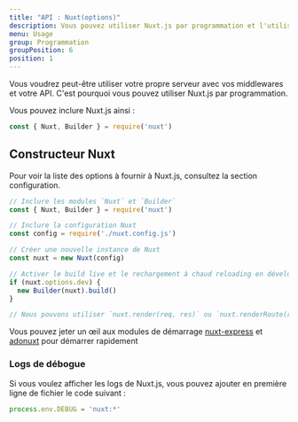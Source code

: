 ```yaml
---
title: "API : Nuxt(options)"
description: Vous pouvez utiliser Nuxt.js par programmation et l'utiliser en tant que middleware vous donnant la possibilité de créer votre propre serveur pour le rendu de vos applications web.
menu: Usage
group: Programmation
groupPosition: 6
position: 1
---
```


Vous voudrez peut-être utiliser votre propre serveur avec vos middlewares et votre API. C'est pourquoi vous pouvez utiliser Nuxt.js par programmation.

Vous pouvez inclure Nuxt.js ainsi :

```js
const { Nuxt, Builder } = require('nuxt')
```

## Constructeur Nuxt

Pour voir la liste des options à fournir à Nuxt.js, consultez la section configuration.

```js
// Inclure les modules `Nuxt` et `Builder`
const { Nuxt, Builder } = require('nuxt')

// Inclure la configuration Nuxt
const config = require('./nuxt.config.js')

// Créer une nouvelle instance de Nuxt
const nuxt = new Nuxt(config)

// Activer le build live et le rechargement à chaud reloading en développement
if (nuxt.options.dev) {
  new Builder(nuxt).build()
}

// Nous pouvons utiliser `nuxt.render(req, res)` ou `nuxt.renderRoute(route, context)`
```

Vous pouvez jeter un œil aux modules de démarrage [nuxt-express](https://github.com/nuxt/express) et [adonuxt](https://github.com/nuxt/adonuxt) pour démarrer rapidement

### Logs de débogue

Si vous voulez afficher les logs de Nuxt.js, vous pouvez ajouter en première ligne de fichier le code suivant :

```js
process.env.DEBUG = 'nuxt:*'
```
